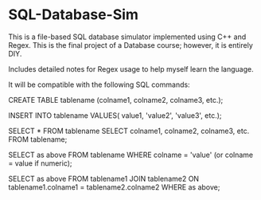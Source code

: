 # SQL-Database-Sim

This is a file-based SQL database simulator implemented using C++ and Regex.
This is the final project of a Database course; however, it is entirely DIY.

Includes detailed notes for Regex usage to help myself learn the language.

It will be compatible with the following SQL commands:

CREATE TABLE tablename (colname1, colname2, colname3, etc.);

INSERT INTO tablename VALUES( value1, 'value2', 'value3', etc.);


SELECT * FROM tablename
SELECT colname1, colname2, colname3, etc. FROM tablename;


SELECT as above FROM tablename
WHERE colname = 'value' (or colname = value if numeric);


SELECT as above
FROM tablename1 JOIN tablename2
ON tablename1.colname1 = tablename2.colname2
WHERE as above;
